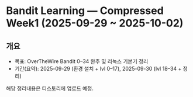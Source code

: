 # Bandit Learning — Compressed Week1 (2025-09-29 ~ 2025-10-02)

## 개요
- 목표: OverTheWire Bandit 0–34 완주 및 리눅스 기본기 정리
- 기간(요약): 2025-09-29 (환경 설치 + lvl 0–17), 2025-09-30 (lvl 18–34 + 정리)

해당 정리내용은 티스토리에 업로드 예정.



